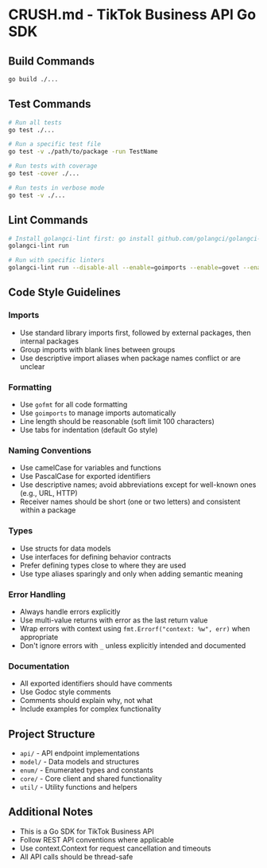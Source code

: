 # CRUSH.md - TikTok Business API Go SDK

## Build Commands
```bash
go build ./...
```

## Test Commands
```bash
# Run all tests
go test ./...

# Run a specific test file
go test -v ./path/to/package -run TestName

# Run tests with coverage
go test -cover ./...

# Run tests in verbose mode
go test -v ./...
```

## Lint Commands
```bash
# Install golangci-lint first: go install github.com/golangci/golangci-lint/cmd/golangci-lint@latest
golangci-lint run

# Run with specific linters
golangci-lint run --disable-all --enable=goimports --enable=govet --enable=errcheck
```

## Code Style Guidelines

### Imports
- Use standard library imports first, followed by external packages, then internal packages
- Group imports with blank lines between groups
- Use descriptive import aliases when package names conflict or are unclear

### Formatting
- Use `gofmt` for all code formatting
- Use `goimports` to manage imports automatically
- Line length should be reasonable (soft limit 100 characters)
- Use tabs for indentation (default Go style)

### Naming Conventions
- Use camelCase for variables and functions
- Use PascalCase for exported identifiers
- Use descriptive names; avoid abbreviations except for well-known ones (e.g., URL, HTTP)
- Receiver names should be short (one or two letters) and consistent within a package

### Types
- Use structs for data models
- Use interfaces for defining behavior contracts
- Prefer defining types close to where they are used
- Use type aliases sparingly and only when adding semantic meaning

### Error Handling
- Always handle errors explicitly
- Use multi-value returns with error as the last return value
- Wrap errors with context using `fmt.Errorf("context: %w", err)` when appropriate
- Don't ignore errors with `_` unless explicitly intended and documented

### Documentation
- All exported identifiers should have comments
- Use Godoc style comments
- Comments should explain why, not what
- Include examples for complex functionality

## Project Structure
- `api/` - API endpoint implementations
- `model/` - Data models and structures
- `enum/` - Enumerated types and constants
- `core/` - Core client and shared functionality
- `util/` - Utility functions and helpers

## Additional Notes
- This is a Go SDK for TikTok Business API
- Follow REST API conventions where applicable
- Use context.Context for request cancellation and timeouts
- All API calls should be thread-safe
